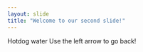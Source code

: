 ```yaml
---
layout: slide
title: "Welcome to our second slide!"
---
```

Hotdog water
Use the left arrow to go back!
